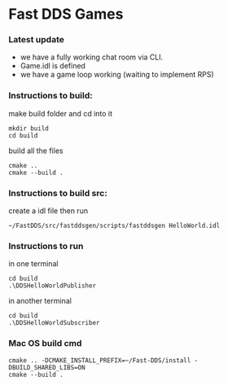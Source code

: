 # Fast DDS Games

### Latest update
- we have a fully working chat room via CLI.
- Game.idl is defined
- we have a game loop working (waiting to implement RPS)


### Instructions to build:
make build folder and cd into it
 ```
 mkdir build
 cd build
```
build all the files
```
cmake ..
cmake --build .
```

### Instructions to build src:
create a idl file then run
```
~/FastDDS/src/fastddsgen/scripts/fastddsgen HelloWorld.idl
```

### Instructions to run
in one terminal
```
cd build 
.\DDSHelloWorldPublisher
```
in another terminal
```
cd build 
.\DDSHelloWorldSubscriber
```

### Mac OS build cmd
```
cmake .. -DCMAKE_INSTALL_PREFIX=~/Fast-DDS/install -DBUILD_SHARED_LIBS=ON
cmake --build .
```
